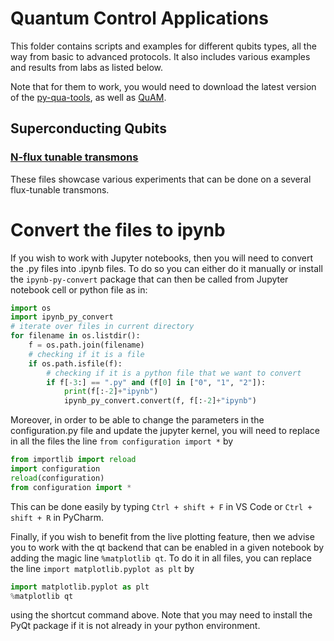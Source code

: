 # Quantum Control Applications

This folder contains scripts and examples for different qubits types, all the way from basic to advanced protocols. 
It also includes various examples and results from labs as listed below.

Note that for them to work, you would need to download the latest version of the [py-qua-tools](https://github.com/qua-platform/py-qua-tools#installation), as well as [QuAM](https://github.com/qua-platform/quam).

## Superconducting Qubits
### [N-flux tunable transmons](https://github.com/qua-platform/qua-libs/tree/main/Quantum-Control-Applications/Superconducting/Two-Flux-Tunable-Transmons)
These files showcase various experiments that can be done on a several flux-tunable transmons.

# Convert the files to ipynb
If you wish to work with Jupyter notebooks, then you will need to convert the .py files into .ipynb files. 
To do so you can either do it manually or install the `ipynb-py-convert` package that can then be called from Jupyter 
notebook cell or python file as in:
```python
import os
import ipynb_py_convert
# iterate over files in current directory
for filename in os.listdir():
    f = os.path.join(filename)
    # checking if it is a file
    if os.path.isfile(f):
        # checking if it is a python file that we want to convert
        if f[-3:] == ".py" and (f[0] in ["0", "1", "2"]):
            print(f[:-2]+"ipynb")
            ipynb_py_convert.convert(f, f[:-2]+"ipynb")
```

Moreover, in order to be able to change the parameters in the configuration.py file and update the jupyter kernel, you will need 
to replace in all the files the line ``from configuration import *`` by 
``` python
from importlib import reload
import configuration
reload(configuration)
from configuration import *
```
This can be done easily by typing `Ctrl + shift + F` in VS Code or `Ctrl + shift + R` in PyCharm.

Finally, if you wish to benefit from the live plotting feature, then we advise you to work with the qt backend that can 
be enabled in a given notebook by adding the magic line `%matplotlib qt`.
To do it in all files, you can replace the line `import matplotlib.pyplot as plt` by
``` python
import matplotlib.pyplot as plt
%matplotlib qt
```
using the shortcut command above. Note that you may need to install the PyQt package if it is not already in your python environment.